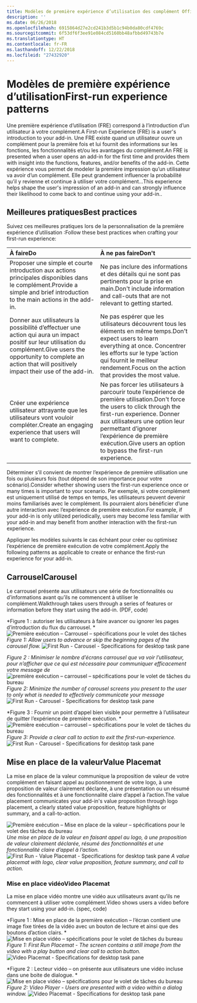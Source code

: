 ```yaml
---
title: Modèles de première expérience d’utilisation des complément Office
description: ''
ms.date: 06/26/2018
ms.openlocfilehash: 6915864d27e2cd241b3d5b1c94b0da80cdf4769c
ms.sourcegitcommit: 6f53df6f3ee91e084cd5160bb48afbbd49743b7e
ms.translationtype: HT
ms.contentlocale: fr-FR
ms.lasthandoff: 12/22/2018
ms.locfileid: "27432920"
---
```

# <a name="first-run-experience-patterns"></a><span data-ttu-id="5f92e-102">Modèles de première expérience d’utilisation</span><span class="sxs-lookup"><span data-stu-id="5f92e-102">First-run experience patterns</span></span>

<span data-ttu-id="5f92e-103">Une première expérience d’utilisation (FRE) correspond à l’introduction d’un utilisateur à votre complément.</span><span class="sxs-lookup"><span data-stu-id="5f92e-103">A First-run Experience (FRE) is a user's introduction to your add-in.</span></span> <span data-ttu-id="5f92e-104">Une FRE existe quand un utilisateur ouvre un complément pour la première fois et lui fournit des informations sur les fonctions, les fonctionnalités et/ou les avantages du complément.</span><span class="sxs-lookup"><span data-stu-id="5f92e-104">An FRE is presented when a user opens an add-in for the first time and provides them with insight into the functions, features, and/or benefits of the add-in.</span></span> <span data-ttu-id="5f92e-105">Cette expérience vous permet de modeler la première impression qu’un utilisateur va avoir d’un complément. Elle peut grandement influencer la probabilité qu’il y revienne et continue à utiliser votre complément...</span><span class="sxs-lookup"><span data-stu-id="5f92e-105">This experience helps shape the user's impression of an add-in and can strongly influence their likelihood to come back to and continue using your add-in..</span></span>

## <a name="best-practices"></a><span data-ttu-id="5f92e-106">Meilleures pratiques</span><span class="sxs-lookup"><span data-stu-id="5f92e-106">Best practices</span></span>


<span data-ttu-id="5f92e-107">Suivez ces meilleures pratiques lors de la personnalisation de la première expérience d’utilisation :</span><span class="sxs-lookup"><span data-stu-id="5f92e-107">Follow these best practices when crafting your first-run experience:</span></span>

|<span data-ttu-id="5f92e-108">À faire</span><span class="sxs-lookup"><span data-stu-id="5f92e-108">Do</span></span>|<span data-ttu-id="5f92e-109">À ne pas faire</span><span class="sxs-lookup"><span data-stu-id="5f92e-109">Don't</span></span>|
|:------|:------|
|<span data-ttu-id="5f92e-110">Proposer une simple et courte introduction aux actions principales disponibles dans le complément.</span><span class="sxs-lookup"><span data-stu-id="5f92e-110">Provide a simple and brief introduction to the main actions in the add-in.</span></span> | <span data-ttu-id="5f92e-111">Ne pas inclure des informations et des détails qui ne sont pas pertinents pour la prise en main.</span><span class="sxs-lookup"><span data-stu-id="5f92e-111">Don't include information and call-outs that are not relevant to getting started.</span></span>
|<span data-ttu-id="5f92e-112">Donner aux utilisateurs la possibilité d’effectuer une action qui aura un impact positif sur leur utilisation du complément.</span><span class="sxs-lookup"><span data-stu-id="5f92e-112">Give users the opportunity to complete an action that will positively impact their use of the add-in.</span></span> | <span data-ttu-id="5f92e-113">Ne pas espérer que les utilisateurs découvrent tous les éléments en même temps.</span><span class="sxs-lookup"><span data-stu-id="5f92e-113">Don't expect users to learn everything at once.</span></span> <span data-ttu-id="5f92e-114">Concentrer les efforts sur le type ’action qui fournit le meilleur rendement.</span><span class="sxs-lookup"><span data-stu-id="5f92e-114">Focus on the action that provides the most value.</span></span>
|<span data-ttu-id="5f92e-115">Créer une expérience utilisateur attrayante que les utilisateurs vont vouloir compléter.</span><span class="sxs-lookup"><span data-stu-id="5f92e-115">Create an engaging experience that users will want to complete.</span></span> | <span data-ttu-id="5f92e-116">Ne pas forcer les utilisateurs à parcourir toute l’expérience de première utilisation.</span><span class="sxs-lookup"><span data-stu-id="5f92e-116">Don't force the users to click through the first-run experience.</span></span> <span data-ttu-id="5f92e-117">Donner aux utilisateurs une option leur permettant d’ignorer l’expérience de première exécution.</span><span class="sxs-lookup"><span data-stu-id="5f92e-117">Give users an option to bypass the first-run experience.</span></span> |



<span data-ttu-id="5f92e-118">Déterminer s’il convient de montrer l’expérience de première utilisation une fois ou plusieurs fois (tout dépend de son importance pour votre scénario).</span><span class="sxs-lookup"><span data-stu-id="5f92e-118">Consider whether showing users the first-run experience once or many times is important to your scenario.</span></span> <span data-ttu-id="5f92e-119">Par exemple, si votre complément est uniquement utilisé de temps en temps, les utilisateurs peuvent devenir moins familiarisés avec le complément. Ils pourraient alors bénéficier d’une autre interaction avec l’expérience de première exécution.</span><span class="sxs-lookup"><span data-stu-id="5f92e-119">For example, if your add-in is only utilized periodically, users may become less familiar with your add-in and may benefit from another interaction with the first-run experience.</span></span>



<span data-ttu-id="5f92e-120">Appliquer les modèles suivants le cas échéant pour créer ou optimisez l’expérience de première exécution de votre complément.</span><span class="sxs-lookup"><span data-stu-id="5f92e-120">Apply the following patterns as applicable to create or enhance the first-run experience for your add-in.</span></span>



## <a name="carousel"></a><span data-ttu-id="5f92e-121">Carrousel</span><span class="sxs-lookup"><span data-stu-id="5f92e-121">Carousel</span></span>


<span data-ttu-id="5f92e-122">Le carrousel présente aux utilisateurs une série de fonctionnalités ou d’informations avant qu’ils ne commencent à utiliser le complément.</span><span class="sxs-lookup"><span data-stu-id="5f92e-122">Walkthrough takes users through a series of features or information before they start using the add-in. (PDF, code)</span></span>

<span data-ttu-id="5f92e-123">\*Figure 1 : autoriser les utilisateurs à faire avancer ou ignorer les pages d’introduction du flux du carrousel. \* 
 ![Première exécution – Carrousel – spécifications pour le volet des tâches](../images/add-in-FRE-step-1.png)</span><span class="sxs-lookup"><span data-stu-id="5f92e-123">*Figure 1: Allow users to advance or skip the beginning pages of the carousel flow.*
![First Run - Carousel - Specifications for desktop task pane](../images/add-in-FRE-step-1.png)</span></span>



<span data-ttu-id="5f92e-124">*Figure 2 : Minimiser le nombre d’écrans carrousel que va voir l’utilisateur, pour n’afficher que ce qui est nécessaire pour communiquer efficacement votre message de*
![première exécution – carrousel – spécifications pour le volet de tâches du bureau](../images/add-in-FRE-step-2.png)</span><span class="sxs-lookup"><span data-stu-id="5f92e-124">*Figure 2: Minimize the number of carousel screens you present to the user to only what is needed to effectively communicate your message*
![First Run - Carousel - Specifications for desktop task pane](../images/add-in-FRE-step-2.png)</span></span>


<span data-ttu-id="5f92e-125">\*Figure 3 : Fournir un point d’appel bien visible pour permettre à l’utilisateur de quitter l’expérience de première exécution. \* 
 ![Première exécution – carrousel – spécifications pour le volet de tâches du bureau](../images/add-in-FRE-step-3.png)</span><span class="sxs-lookup"><span data-stu-id="5f92e-125">*Figure 3: Provide a clear call to action to exit the first-run-experience.*
![First Run - Carousel - Specifications for desktop task pane](../images/add-in-FRE-step-3.png)</span></span>



## <a name="value-placemat"></a><span data-ttu-id="5f92e-126">Mise en place de la valeur</span><span class="sxs-lookup"><span data-stu-id="5f92e-126">Value Placemat</span></span>

<span data-ttu-id="5f92e-127">La mise en place de la valeur communique la proposition de valeur de votre complément en faisant appel au positionnement de votre logo, à une proposition de valeur clairement déclarée, à une présentation ou un résumé des fonctionnalités et à une fonctionnalité claire d’appel à l’action.</span><span class="sxs-lookup"><span data-stu-id="5f92e-127">The value placement communicates your add-in's value proposition through logo placement, a clearly stated value proposition, feature highlights or summary, and a call-to-action.</span></span>



<span data-ttu-id="5f92e-128">![Première exécution – Mise en place de la valeur – spécifications pour le volet des tâches du bureau](../images/add-in-FRE-value.png)
*Une mise en place de la valeur en faisant appel au logo, à une proposition de valeur clairement déclarée, résumé des fonctionnalités et une fonctionnalité claire d’appel à l’action.*</span><span class="sxs-lookup"><span data-stu-id="5f92e-128">![First Run - Value Placemat - Specifications for desktop task pane](../images/add-in-FRE-value.png)
*A value placemat with logo, clear value proposition, feature summary, and call to action.*</span></span>


### <a name="video-placemat"></a><span data-ttu-id="5f92e-129">Mise en place vidéo</span><span class="sxs-lookup"><span data-stu-id="5f92e-129">Video Placemat</span></span>

<span data-ttu-id="5f92e-130">La mise en place vidéo montre une vidéo aux utilisateurs avant qu’ils ne commencent à utiliser votre complément.</span><span class="sxs-lookup"><span data-stu-id="5f92e-130">Video shows users a video before they start using your add-in. (spec, code)</span></span>


<span data-ttu-id="5f92e-131">\*Figure 1 : Mise en place de la première exécution – l’écran contient une image fixe tirées de la vidéo avec un bouton de lecture et ainsi que des boutons d’action clairs. \* ![Mise en place vidéo – spécifications pour le volet de tâches du bureau](../images/add-in-FRE-video.png)</span><span class="sxs-lookup"><span data-stu-id="5f92e-131">*Figure 1: First Run Placemat - The screen contains a still image from the video with a play button and clear call to action button.*![Video Placemat - Specifications for desktop task pane](../images/add-in-FRE-video.png)</span></span>



<span data-ttu-id="5f92e-132">\*Figure 2 : Lecteur vidéo – on présente aux utilisateurs une vidéo incluse dans une boite de dialogue. \*
![Mise en place vidéo – spécifications pour le volet de tâches du bureau](../images/add-in-FRE-video-dialog.png)</span><span class="sxs-lookup"><span data-stu-id="5f92e-132">*Figure 2: Video Player - Users are presented with a video within a dialog window.*
![Video Placemat - Specifications for desktop task pane](../images/add-in-FRE-video-dialog.png)</span></span>
